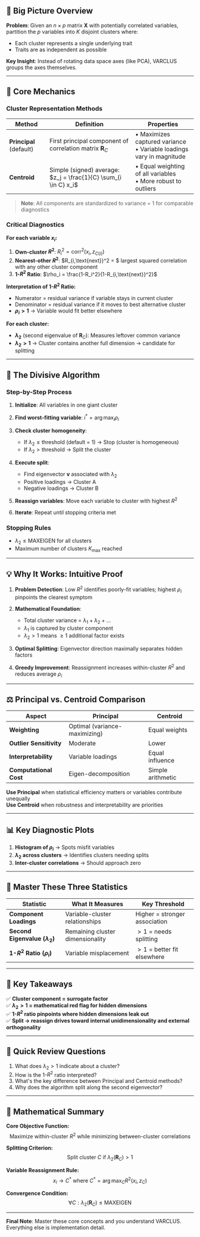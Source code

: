 
## 🎯 **Big Picture Overview**

**Problem**: Given an $n \times p$ matrix $\mathbf{X}$ with potentially correlated variables, partition the $p$ variables into $K$ disjoint clusters where:
- Each cluster represents a single underlying trait
- Traits are as independent as possible

**Key Insight**: Instead of rotating data space axes (like PCA), VARCLUS groups the axes themselves.

---

## 🔧 **Core Mechanics**

### **Cluster Representation Methods**

| Method                  | Definition                                                      | Properties                                                             |
| ----------------------- | --------------------------------------------------------------- | ---------------------------------------------------------------------- |
| **Principal** (default) | First principal component of correlation matrix $\mathbf{R}_C$  | • Maximizes captured variance<br>• Variable loadings vary in magnitude |
| **Centroid**            | Simple (signed) average: $z_j = \frac{1}{C} \sum_{i \in C} x_i$ | • Equal weighting of all variables<br> • More robust to outliers       |

> **Note**: All components are standardized to variance = 1 for comparable diagnostics

### **Critical Diagnostics**

**For each variable $x_i$:**

1. **Own-cluster $R^2$**: $R_i^2 = \operatorname{corr}^2(x_i, z_{C(i)})$
2. **Nearest-other $R^2$**: $R_{i,\text{next}}^2 = $ largest squared correlation with any other cluster component
3. **1-$R^2$ Ratio**: $\rho_i = \frac{1-R_i^2}{1-R_{i,\text{next}}^2}$

**Interpretation of 1-$R^2$ Ratio:**
- Numerator = residual variance if variable stays in current cluster
- Denominator = residual variance if it moves to best alternative cluster
- **$\rho_i > 1$** → Variable would fit better elsewhere

**For each cluster:**
- **$\lambda_2$** (second eigenvalue of $\mathbf{R}_C$): Measures leftover common variance
- **$\lambda_2 > 1$** → Cluster contains another full dimension → candidate for splitting

---

## 🔄 **The Divisive Algorithm**

### **Step-by-Step Process**

1. **Initialize**: All variables in one giant cluster

2. **Find worst-fitting variable**: $i^* = \arg\max_i \rho_i$

3. **Check cluster homogeneity**: 
   - If $\lambda_2 \leq \text{threshold}$ (default = 1) → Stop (cluster is homogeneous)
   - If $\lambda_2 > \text{threshold}$ → Split the cluster

4. **Execute split**:
   - Find eigenvector $\mathbf{v}$ associated with $\lambda_2$
   - Positive loadings → Cluster A
   - Negative loadings → Cluster B

5. **Reassign variables**: Move each variable to cluster with highest $R^2$

6. **Iterate**: Repeat until stopping criteria met

### **Stopping Rules**
- $\lambda_2 \leq \text{MAXEIGEN}$ for all clusters
- Maximum number of clusters $K_{\max}$ reached

---

## 💡 **Why It Works: Intuitive Proof**

1. **Problem Detection**: Low $R^2$ identifies poorly-fit variables; highest $\rho_i$ pinpoints the clearest symptom

2. **Mathematical Foundation**: 
   - Total cluster variance = $\lambda_1 + \lambda_2 + \ldots$
   - $\lambda_1$ is captured by cluster component
   - $\lambda_2 > 1$ means $\geq 1$ additional factor exists

3. **Optimal Splitting**: Eigenvector direction maximally separates hidden factors

4. **Greedy Improvement**: Reassignment increases within-cluster $R^2$ and reduces average $\rho_i$

---

## ⚖️ **Principal vs. Centroid Comparison**

| Aspect | Principal | Centroid |
|--------|-----------|----------|
| **Weighting** | Optimal (variance-maximizing) | Equal weights |
| **Outlier Sensitivity** | Moderate | Lower |
| **Interpretability** | Variable loadings | Equal influence |
| **Computational Cost** | Eigen-decomposition | Simple arithmetic |

**Use Principal** when statistical efficiency matters or variables contribute unequally  
**Use Centroid** when robustness and interpretability are priorities

---

## 📊 **Key Diagnostic Plots**

1. **Histogram of $\rho_i$** → Spots misfit variables
2. **$\lambda_2$ across clusters** → Identifies clusters needing splits
3. **Inter-cluster correlations** → Should approach zero

---

## 🎯 **Master These Three Statistics**

| Statistic | What It Measures | Key Threshold |
|-----------|------------------|---------------|
| **Component Loadings** | Variable-cluster relationships | Higher = stronger association |
| **Second Eigenvalue ($\lambda_2$)** | Remaining cluster dimensionality | $>1$ = needs splitting |
| **1-$R^2$ Ratio ($\rho_i$)** | Variable misplacement | $>1$ = better fit elsewhere |

---

## 🔑 **Key Takeaways**

✅ **Cluster component = surrogate factor**  
✅ **$\lambda_2 > 1$ = mathematical red flag for hidden dimensions**  
✅ **1-$R^2$ ratio pinpoints where hidden dimensions leak out**  
✅ **Split → reassign drives toward internal unidimensionality and external orthogonality**  

---

## 📝 **Quick Review Questions**

1. What does $\lambda_2 > 1$ indicate about a cluster?
2. How is the 1-$R^2$ ratio interpreted?
3. What's the key difference between Principal and Centroid methods?
4. Why does the algorithm split along the second eigenvector?

---

## 🧮 **Mathematical Summary**

**Core Objective Function:**
$$\text{Maximize within-cluster } R^2 \text{ while minimizing between-cluster correlations}$$

**Splitting Criterion:**
$$\text{Split cluster } C \text{ if } \lambda_2(\mathbf{R}_C) > 1$$

**Variable Reassignment Rule:**
$$x_i \rightarrow C^* \text{ where } C^* = \arg\max_C R^2(x_i, z_C)$$

**Convergence Condition:**
$$\forall C: \lambda_2(\mathbf{R}_C) \leq \text{MAXEIGEN}$$

---

**Final Note**: Master these core concepts and you understand VARCLUS. Everything else is implementation detail.